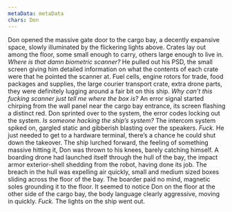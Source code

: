 ```yaml
---
metaData: metaData
chars: Don
---
```


Don opened the massive gate door to the cargo bay, a decently expansive space, slowly illuminated by the flickering lights above. Crates lay out among the floor, some small enough to carry, others large enough to live in. *Where is that damn biometric scanner?* He pulled out his PSD, the small screen giving him detailed information on what the contents of each crate were that he pointed the scanner at. Fuel cells, engine rotors for trade, food packages and supplies, the large courier transport crate, extra drone parts, they were definitely lugging around a fair bit on this ship. *Why can’t this fucking scanner just tell me where the box is?* An error signal started chirping from the wall panel near the cargo bay entrance, its screen flashing a distinct red. Don sprinted over to the system, the error codes locking out the system. *Is someone hacking the ship’s system?* The intercom system spiked on, gargled static and gibberish blasting over the speakers. *Fuck.* He just needed to get to a hardware terminal, there’s a chance he could shut down the takeover. The ship lurched forward, the feeling of something massive hitting it, Don was thrown to his knees, barely catching himself. A boarding drone had launched itself through the hull of the bay, the impact armor exterior-shell shedding from the robot, having done its job. The breach in the hull was expelling air quickly, small and medium sized boxes sliding across the floor of the bay. The boarder paid no mind, magnetic soles grounding it to the floor. It seemed to notice Don on the floor at the other side of the cargo bay, the body language clearly aggressive, moving in quickly. *Fuck.* The lights on the ship went out.